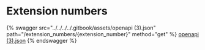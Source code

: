 # Extension numbers

{% swagger src="../../../../.gitbook/assets/openapi (3).json" path="/extension_numbers/{extension_number}" method="get" %}
[openapi (3).json](<../../../../.gitbook/assets/openapi (3).json>)
{% endswagger %}

